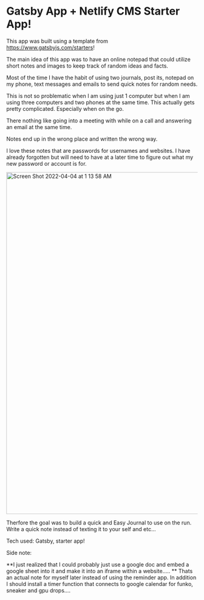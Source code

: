 # Gatsby App + Netlify CMS Starter App! 

This app was built using a template from https://www.gatsbyjs.com/starters!

The main idea of this app was to have an online notepad that could utilize short notes and images to keep track of random ideas and facts. 

Most of the time I have the habit of using two journals, post its, notepad on my phone, text messages and emails to send quick notes for random needs.

This is not so problematic when I am using just 1 computer but when I am using three computers and two phones at the same time. This actually gets pretty complicated. Especially when on the go.

There nothing like going into a meeting with while on a call and answering an email at the same time.

Notes end up in the wrong place and written the wrong way. 

I love these notes that are passwords for usernames and websites. I have already forgotten but will need to have at a later time to figure out what my new password or account is for. 

  
  <img width="898" alt="Screen Shot 2022-04-04 at 1 13 58 AM" src="https://user-images.githubusercontent.com/90932673/161478464-45d2f4a1-c2ba-4b20-bff1-de9210b342bf.png" href="https://youtu.be/E33Z7-gY_js?t=37">

  
  

Therfore the goal was to build a quick and Easy Journal to use on the run. Write a quick note instead of texting it to your self and etc...

Tech used: Gatsby, starter app!



Side note:

**I just realized that I could probably just use a google doc and embed a google sheet into it and make it into an iframe within a website.....
**
Thats an actual note for myself later instead of using the reminder app. In addition I should install a timer function that connects to google calendar for funko, sneaker and gpu drops....
